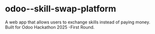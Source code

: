 # odoo--skill-swap-platform
A web app that allows users to exchange skills instead of paying money. Built for Odoo Hackathon 2025 -First Round.
